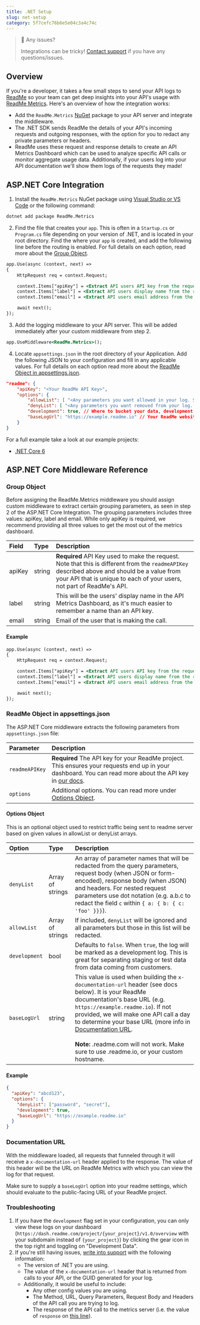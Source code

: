 ```yaml
---
title: .NET Setup
slug: net-setup
category: 5f7cefc76b6e5e04c3a4c74c
---
```


> 🚧 Any issues?
>
> Integrations can be tricky! [Contact support](https://docs.readme.com/guides/docs/contact-support) if you have any questions/issues.

## Overview

If you're a developer, it takes a few small steps to send your API logs to [ReadMe](http://readme.com/) so your team can get deep insights into your API's usage with [ReadMe Metrics](https://readme.com/metrics). Here's an overview of how the integration works:

- Add the `ReadMe.Metrics` [NuGet](https://www.nuget.org/) package to your API server and integrate the middleware.
- The .NET SDK sends ReadMe the details of your API's incoming requests and outgoing responses, with the option for you to redact any private parameters or headers.
- ReadMe uses these request and response details to create an API Metrics Dashboard which can be used to analyze specific API calls or monitor aggregate usage data. Additionally, if your users log into your API documentation we'll show them logs of the requests they made!

## ASP.NET Core Integration

1. Install the `ReadMe.Metrics` NuGet package using [Visual Studio or VS Code](https://docs.microsoft.com/en-us/nuget/install-nuget-client-tools) or the following command:

```bash
dotnet add package ReadMe.Metrics
```

2. Find the file that creates your `app`. This is often in a `Startup.cs` or `Program.cs` file depending on your version of .NET, and is located in your root directory. Find the where your `app` is created, and add the following line before the routing is enabled. For full details on each option, read more about the [Group Object](#group-object).

```asp
app.Use(async (context, next) =>
{
    HttpRequest req = context.Request;

    context.Items["apiKey"] = <Extract API users API key from the request>
    context.Items["label"] = <Extract API users display name from the request>
    context.Items["email"] = <Extract API users email address from the request>

    await next();
});
```

3. Add the logging middleware to your API server. This will be added immediately after your custom middleware from step 2.

```asp
app.UseMiddleware<ReadMe.Metrics>();
```

4. Locate `appsettings.json` in the root directory of your Application. Add the following JSON to your configuration and fill in any applicable values. For full details on each option read more about the [ReadMe Object in appsettings.json](https://docs.readme.com/docs/readme-object-in-appsettingsjson).

```json
"readme": {
    "apiKey": "<Your ReadMe API Key>",
    "options": {
        "allowList": [ "<Any parameters you want allowed in your log. See docs>" ],
        "denyList": [ "<Any parameters you want removed from your log. See docs>"],
        "development": true, // Where to bucket your data, development or production
        "baseLogUrl": "https://example.readme.io" // Your ReadMe website's base url. For now, make sure to use the readme.io domain or your custom subdomain.
    }
}
```

For a full example take a look at our example projects:

- [.NET Core 6](https://github.com/readmeio/metrics-sdks/tree/main/packages/dotnet/examples/net6.0)

## ASP.NET Core Middleware Reference

### Group Object

Before assigning the ReadMe.Metrics middleware you should assign custom middleware to extract certain grouping parameters, as seen in step 2 of the ASP.NET Core Integration. The grouping parameters includes three values: apiKey, label and email. While only apiKey is required, we recommend providing all three values to get the most out of the metrics dashboard.

<!-- prettier-ignore-start -->
| Field | Type | Description |
| :--- | :--- | :--- |
| apiKey | string | **Required** API Key used to make the request. Note that this is different from the `readmeAPIKey` described above and should be a value from your API that is unique to each of your users, not part of ReadMe's API. |
| label | string | This will be the users' display name in the API Metrics Dashboard, as it's much easier to remember a name than an API key. |
| email | string | Email of the user that is making the call. |
<!-- prettier-ignore-end -->

#### Example

```asp
app.Use(async (context, next) =>
{
    HttpRequest req = context.Request;

    context.Items["apiKey"] = <Extract API users API key from the request>
    context.Items["label"] = <Extract API users display name from the request>
    context.Items["email"] = <Extract API users email address from the request>

    await next();
});
```

### ReadMe Object in appsettings.json

The ASP.NET Core middleware extracts the following parameters from `appsettings.json` file:

<!-- prettier-ignore-start -->
| Parameter | Description |
| :--- | :--- |
| `readmeAPIKey` | **Required** The API key for your ReadMe project. This ensures your requests end up in your dashboard. You can read more about the API key in [our docs](https://docs.readme.com/reference/authentication). |
| `options` | Additional options. You can read more under [Options Object](#options-object). |
<!-- prettier-ignore-end -->

#### Options Object

This is an optional object used to restrict traffic being sent to readme server based on given values in allowList or denyList arrays.

<!-- prettier-ignore-start -->
| Option | Type | Description |
| :--- | :--- | :--- |
| `denyList` | Array of strings | An array of parameter names that will be redacted from the query parameters, request body (when JSON or form-encoded), response body (when JSON) and headers. For nested request parameters use dot notation (e.g. a.b.c to redact the field `c` within `{ a: { b: { c: 'foo' }}}`). |
| `allowList` | Array of strings | If included, `denyList` will be ignored and all parameters but those in this list will be redacted.
| `development` | bool | Defaults to `false`. When `true`, the log will be marked as a development log. This is great for separating staging or test data from data coming from customers. |
| `baseLogUrl` | string | This value is used when building the `x-documentation-url` header (see docs below). It is your ReadMe documentation's base URL (e.g. `https://example.readme.io`). If not provided, we will make one API call a day to determine your base URL (more info in [Documentation URL](https://docs.readme.com/docs/net-setup#documentation-url).<br /><br />**Note:** .readme.com will not work. Make sure to use .readme.io, or your custom hostname. |
<!-- prettier-ignore-end -->

#### Example

```json
{
  "apiKey": "abcd123",
  "options": {
    "denyList": ["password", "secret"],
    "development": true,
    "baseLogUrl": "https://example.readme.io"
  }
}
```

### Documentation URL

With the middleware loaded, all requests that funneled through it will receive a `x-documentation-url` header applied to the response. The value of this header will be the URL on ReadMe Metrics with which you can view the log for that request.

Make sure to supply a `baseLogUrl` option into your readme settings, which should evaluate to the public-facing URL of your ReadMe project.

### Troubleshooting

1. If you have the `development` flag set in your configuration, you can only view these logs on your dashboard (`https://dash.readme.com/project/{your_project}/v1.0/overview` with your subdomain instead of `{your_project}`) by clicking the gear icon in the top right and toggling on "Development Data".
2. If you're still having issues, [write into support](https://docs.readme.com/guides/docs/contact-support) with the following information:
   - The version of .NET you are using.
   - The value of the `x-documentation-url` header that is returned from calls to your API, or the GUID generated for your log.
   - Additionally, it would be useful to include:
     - Any other config values you are using.
     - The Method, URL, Query Parameters, Request Body and Headers of the API call you are trying to log.
     - The response of the API call to the metrics server (i.e. the value of `response` on [this line](https://github.com/readmeio/metrics-sdks/blob/99dc92e891bde0167b59f8c224c7201fe4035d60/packages/dotnet/Readme/HarJsonTranslationLogics/ReadmeApiCaller.cs#L30)).
